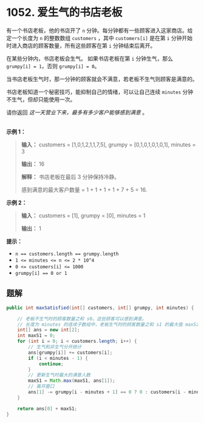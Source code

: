 # 1052. 爱生气的书店老板

有一个书店老板，他的书店开了 `n` 分钟。每分钟都有一些顾客进入这家商店。给定一个长度为 `n` 的整数数组 `customers` ，其中 `customers[i]` 是在第 `i` 分钟开始时进入商店的顾客数量，所有这些顾客在第 `i` 分钟结束后离开。

在某些分钟内，书店老板会生气。 如果书店老板在第 `i` 分钟生气，那么 `grumpy[i] = 1`，否则 `grumpy[i] = 0`。

当书店老板生气时，那一分钟的顾客就会不满意，若老板不生气则顾客是满意的。

书店老板知道一个秘密技巧，能抑制自己的情绪，可以让自己连续 `minutes` 分钟不生气，但却只能使用一次。

请你返回 _这一天营业下来，最多有多少客户能够感到满意_ 。  
 

**示例 1：**

> **输入：** customers = \[1,0,1,2,1,1,7,5], grumpy = \[0,1,0,1,0,1,0,1], minutes = 3
> 
> **输出：** 16
> 
> **解释：** 书店老板在最后 3 分钟保持冷静。
> 
> 感到满意的最大客户数量 = 1 \+ 1 \+ 1 \+ 1 \+ 7 \+ 5 = 16\.
>

**示例 2：**

> **输入：** customers = \[1], grumpy = \[0], minutes = 1
> 
> **输出：** 1

**提示：**

*   `n == customers.length == grumpy.length`
*   `1 <= minutes <= n <= 2 * 10^4`
*   `0 <= customers[i] <= 1000`
*   `grumpy[i] == 0 or 1`

## 题解

```java
public int maxSatisfied(int[] customers, int[] grumpy, int minutes) {

    // 老板不生气时的顾客数量之和 s0。这些顾客可以感到满意。
    // 长度为 minutes 的连续子数组中，老板生气时的顾客数量之和 s1 的最大值 maxS1。这些顾客可以感到满意。
    int[] ans = new int[2];
    int maxS1 = 0;
    for (int i = 0; i < customers.length; i++) {
        // 生气和非生气分开统计
        ans[grumpy[i]] += customers[i];
        if (i < minutes - 1) {
            continue;
        }
        // 更新生气时最大的满意人数
        maxS1 = Math.max(maxS1, ans[1]);
        // 离开窗口
        ans[1] -= grumpy[i - minutes + 1] == 0 ? 0 : customers[i - minutes + 1];
    }

    return ans[0] + maxS1;
}
```